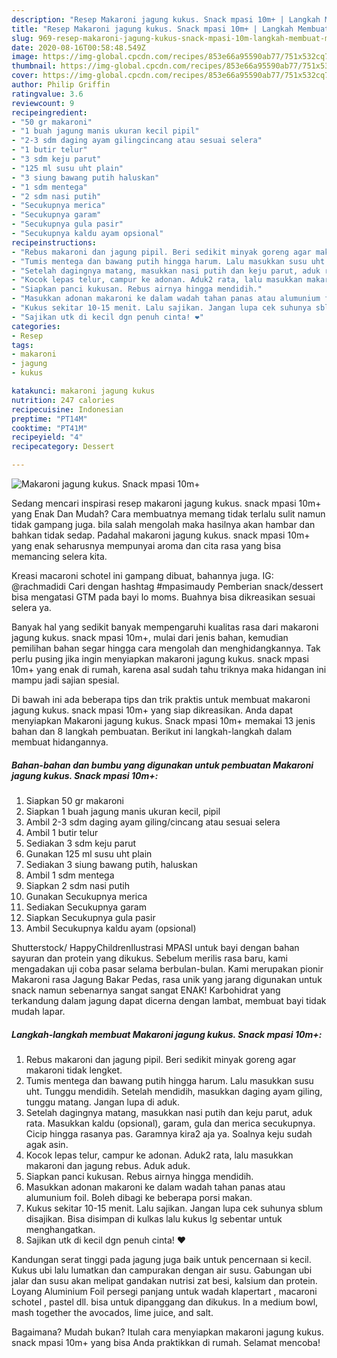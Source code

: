 ```yaml
---
description: "Resep Makaroni jagung kukus. Snack mpasi 10m+ | Langkah Membuat Makaroni jagung kukus. Snack mpasi 10m+ Yang Sedap"
title: "Resep Makaroni jagung kukus. Snack mpasi 10m+ | Langkah Membuat Makaroni jagung kukus. Snack mpasi 10m+ Yang Sedap"
slug: 969-resep-makaroni-jagung-kukus-snack-mpasi-10m-langkah-membuat-makaroni-jagung-kukus-snack-mpasi-10m-yang-sedap
date: 2020-08-16T00:58:48.549Z
image: https://img-global.cpcdn.com/recipes/853e66a95590ab77/751x532cq70/makaroni-jagung-kukus-snack-mpasi-10m-foto-resep-utama.jpg
thumbnail: https://img-global.cpcdn.com/recipes/853e66a95590ab77/751x532cq70/makaroni-jagung-kukus-snack-mpasi-10m-foto-resep-utama.jpg
cover: https://img-global.cpcdn.com/recipes/853e66a95590ab77/751x532cq70/makaroni-jagung-kukus-snack-mpasi-10m-foto-resep-utama.jpg
author: Philip Griffin
ratingvalue: 3.6
reviewcount: 9
recipeingredient:
- "50 gr makaroni"
- "1 buah jagung manis ukuran kecil pipil"
- "2-3 sdm daging ayam gilingcincang atau sesuai selera"
- "1 butir telur"
- "3 sdm keju parut"
- "125 ml susu uht plain"
- "3 siung bawang putih haluskan"
- "1 sdm mentega"
- "2 sdm nasi putih"
- "Secukupnya merica"
- "Secukupnya garam"
- "Secukupnya gula pasir"
- "Secukupnya kaldu ayam opsional"
recipeinstructions:
- "Rebus makaroni dan jagung pipil. Beri sedikit minyak goreng agar makaroni tidak lengket."
- "Tumis mentega dan bawang putih hingga harum. Lalu masukkan susu uht. Tunggu mendidih. Setelah mendidih, masukkan daging ayam giling, tunggu matang. Jangan lupa di aduk."
- "Setelah dagingnya matang, masukkan nasi putih dan keju parut, aduk rata. Masukkan kaldu (opsional), garam, gula dan merica secukupnya. Cicip hingga rasanya pas. Garamnya kira2 aja ya. Soalnya keju sudah agak asin."
- "Kocok lepas telur, campur ke adonan. Aduk2 rata, lalu masukkan makaroni dan jagung rebus. Aduk aduk."
- "Siapkan panci kukusan. Rebus airnya hingga mendidih."
- "Masukkan adonan makaroni ke dalam wadah tahan panas atau alumunium foil. Boleh dibagi ke beberapa porsi makan."
- "Kukus sekitar 10-15 menit. Lalu sajikan. Jangan lupa cek suhunya sblum disajikan. Bisa disimpan di kulkas lalu kukus lg sebentar untuk menghangatkan."
- "Sajikan utk di kecil dgn penuh cinta! ❤"
categories:
- Resep
tags:
- makaroni
- jagung
- kukus

katakunci: makaroni jagung kukus 
nutrition: 247 calories
recipecuisine: Indonesian
preptime: "PT14M"
cooktime: "PT41M"
recipeyield: "4"
recipecategory: Dessert

---
```



![Makaroni jagung kukus. Snack mpasi 10m+](https://img-global.cpcdn.com/recipes/853e66a95590ab77/751x532cq70/makaroni-jagung-kukus-snack-mpasi-10m-foto-resep-utama.jpg)

Sedang mencari inspirasi resep makaroni jagung kukus. snack mpasi 10m+ yang Enak Dan Mudah? Cara membuatnya memang tidak terlalu sulit namun tidak gampang juga. bila salah mengolah maka hasilnya akan hambar dan bahkan tidak sedap. Padahal makaroni jagung kukus. snack mpasi 10m+ yang enak seharusnya mempunyai aroma dan cita rasa yang bisa memancing selera kita.

Kreasi macaroni schotel ini gampang dibuat, bahannya juga. IG: @rachmadidi Cari dengan hashtag #mpasimaudy Pemberian snack/dessert bisa mengatasi GTM pada bayi lo moms. Buahnya bisa dikreasikan sesuai selera ya.

Banyak hal yang sedikit banyak mempengaruhi kualitas rasa dari makaroni jagung kukus. snack mpasi 10m+, mulai dari jenis bahan, kemudian pemilihan bahan segar hingga cara mengolah dan menghidangkannya. Tak perlu pusing jika ingin menyiapkan makaroni jagung kukus. snack mpasi 10m+ yang enak di rumah, karena asal sudah tahu triknya maka hidangan ini mampu jadi sajian spesial.


Di bawah ini ada beberapa tips dan trik praktis untuk membuat makaroni jagung kukus. snack mpasi 10m+ yang siap dikreasikan. Anda dapat menyiapkan Makaroni jagung kukus. Snack mpasi 10m+ memakai 13 jenis bahan dan 8 langkah pembuatan. Berikut ini langkah-langkah dalam membuat hidangannya.

<!--inarticleads1-->

##### Bahan-bahan dan bumbu yang digunakan untuk pembuatan Makaroni jagung kukus. Snack mpasi 10m+:

1. Siapkan 50 gr makaroni
1. Siapkan 1 buah jagung manis ukuran kecil, pipil
1. Ambil 2-3 sdm daging ayam giling/cincang atau sesuai selera
1. Ambil 1 butir telur
1. Sediakan 3 sdm keju parut
1. Gunakan 125 ml susu uht plain
1. Sediakan 3 siung bawang putih, haluskan
1. Ambil 1 sdm mentega
1. Siapkan 2 sdm nasi putih
1. Gunakan Secukupnya merica
1. Sediakan Secukupnya garam
1. Siapkan Secukupnya gula pasir
1. Ambil Secukupnya kaldu ayam (opsional)


Shutterstock/ HappyChildrenIlustrasi MPASI untuk bayi dengan bahan sayuran dan protein yang dikukus. Sebelum merilis rasa baru, kami mengadakan uji coba pasar selama berbulan-bulan. Kami merupakan pionir Makaroni rasa Jagung Bakar Pedas, rasa unik yang jarang digunakan untuk snack namun sebenarnya sangat sangat ENAK! Karbohidrat yang terkandung dalam jagung dapat dicerna dengan lambat, membuat bayi tidak mudah lapar. 

<!--inarticleads2-->

##### Langkah-langkah membuat Makaroni jagung kukus. Snack mpasi 10m+:

1. Rebus makaroni dan jagung pipil. Beri sedikit minyak goreng agar makaroni tidak lengket.
1. Tumis mentega dan bawang putih hingga harum. Lalu masukkan susu uht. Tunggu mendidih. Setelah mendidih, masukkan daging ayam giling, tunggu matang. Jangan lupa di aduk.
1. Setelah dagingnya matang, masukkan nasi putih dan keju parut, aduk rata. Masukkan kaldu (opsional), garam, gula dan merica secukupnya. Cicip hingga rasanya pas. Garamnya kira2 aja ya. Soalnya keju sudah agak asin.
1. Kocok lepas telur, campur ke adonan. Aduk2 rata, lalu masukkan makaroni dan jagung rebus. Aduk aduk.
1. Siapkan panci kukusan. Rebus airnya hingga mendidih.
1. Masukkan adonan makaroni ke dalam wadah tahan panas atau alumunium foil. Boleh dibagi ke beberapa porsi makan.
1. Kukus sekitar 10-15 menit. Lalu sajikan. Jangan lupa cek suhunya sblum disajikan. Bisa disimpan di kulkas lalu kukus lg sebentar untuk menghangatkan.
1. Sajikan utk di kecil dgn penuh cinta! ❤


Kandungan serat tinggi pada jagung juga baik untuk pencernaan si kecil. Kukus ubi lalu lumatkan dan campurakan dengan air susu. Gabungan ubi jalar dan susu akan melipat gandakan nutrisi zat besi, kalsium dan protein. Loyang Aluminium Foil persegi panjang untuk wadah klapertart , macaroni schotel , pastel dll. bisa untuk dipanggang dan dikukus. In a medium bowl, mash together the avocados, lime juice, and salt. 

Bagaimana? Mudah bukan? Itulah cara menyiapkan makaroni jagung kukus. snack mpasi 10m+ yang bisa Anda praktikkan di rumah. Selamat mencoba!
